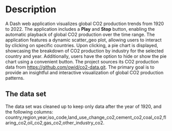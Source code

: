 # Description
A Dash web application visualizes global CO2 production trends from 1920 to 2022. 
The application includes a **Play** and **Stop** button, enabling the automatic playback of global CO2 production over the time range. 
The application features a dynamic scatter_geo plot, allowing users to interact by clicking on specific countries. 
Upon clicking, a pie chart is displayed, showcasing the breakdown of CO2 production by industry for the selected country and year. 
Additionally, users have the option to hide or show the pie chart using a convenient button. 
The project sources its CO2 production data from https://github.com/owid/co2-data.git. 
The primary goal is to provide an insightful and interactive visualization of global CO2 production patterns.

## The data set 
The data set was cleaned up to keep only data after the year of 1920, and the following columns: 
country,region,year,iso_code,land_use_change_co2,cement_co2,coal_co2,flaring_co2,oil_co2,gas_co2,other_industry_co2.


